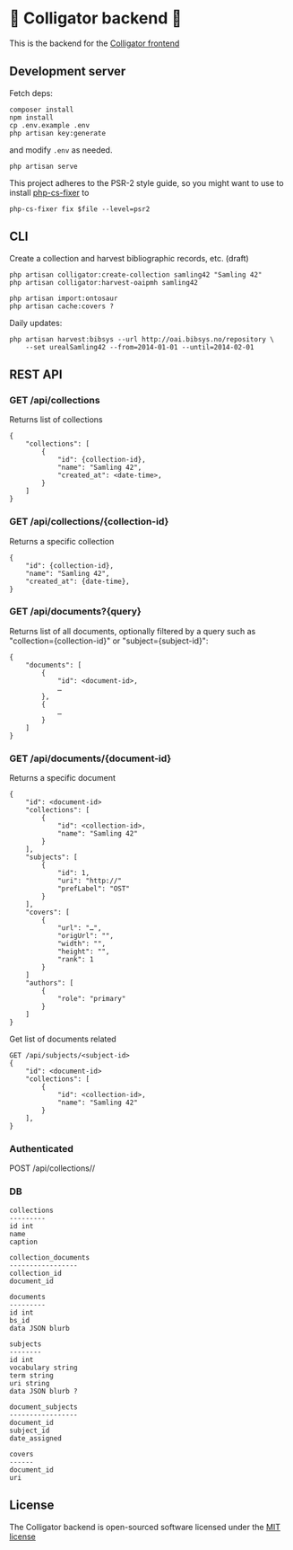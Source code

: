 # :crocodile: Colligator backend :crocodile:

This is the backend for the [Colligator frontend](https://github.com/scriptotek/colligator-frontend)

## Development server

Fetch deps:

	composer install
	npm install
	cp .env.example .env
	php artisan key:generate

and modify `.env` as needed.

	php artisan serve

This project adheres to the PSR-2 style guide,
so you might want to use to install
[php-cs-fixer](https://github.com/FriendsOfPHP/PHP-CS-Fixer)
to

	php-cs-fixer fix $file --level=psr2

## CLI

Create a collection and harvest bibliographic records, etc. (draft)

	php artisan colligator:create-collection samling42 "Samling 42"
	php artisan colligator:harvest-oaipmh samling42

	php artisan import:ontosaur
	php artisan cache:covers ?


Daily updates:

	php artisan harvest:bibsys --url http://oai.bibsys.no/repository \
  		--set urealSamling42 --from=2014-01-01 --until=2014-02-01

## REST API

### GET /api/collections

Returns list of collections

	{
		"collections": [
			{
				"id": {collection-id},
				"name": "Samling 42",
				"created_at": <date-time>,
			}
		]
	}

### GET /api/collections/{collection-id}

Returns a specific collection

	{
		"id": {collection-id},
		"name": "Samling 42",
		"created_at": {date-time},
	}


### GET /api/documents?{query}

Returns list of all documents, optionally filtered by a query such as "collection={collection-id}"
or "subject={subject-id}":

	{
		"documents": [
			{
				"id": <document-id>,
				…
			},
			{
				…
			}
		]
	}

### GET /api/documents/{document-id}

Returns a specific document

	{
		"id": <document-id>
		"collections": [
			{
				"id": <collection-id>,
				"name": "Samling 42"
			}
		],
		"subjects": [
			{
				"id": 1,
				"uri": "http://"
				"prefLabel": "OST"
			}
		],
		"covers": [
			{
				"url": "…",
				"origUrl": "",
				"width": "",
				"height": "",
				"rank": 1
			}
		]
		"authors": [
			{
				"role": "primary"
			}
		]
	}

Get list of documents related 

	GET /api/subjects/<subject-id>
	{
		"id": <document-id>
		"collections": [
			{
				"id": <collection-id>,
				"name": "Samling 42"
			}
		],
	}


### Authenticated

POST /api/collections/<collection-id>/<document-id>



### DB

	collections
	---------
	id int
	name
	caption

	collection_documents
	-----------------
	collection_id
	document_id

	documents
	---------
	id int
	bs_id
	data JSON blurb

	subjects
	--------
	id int
	vocabulary string
	term string
	uri string
	data JSON blurb ?

	document_subjects
	-----------------
	document_id
	subject_id
	date_assigned

	covers
	------
	document_id
	uri



## License

The Colligator backend is open-sourced software licensed under the [MIT license](http://opensource.org/licenses/MIT)
